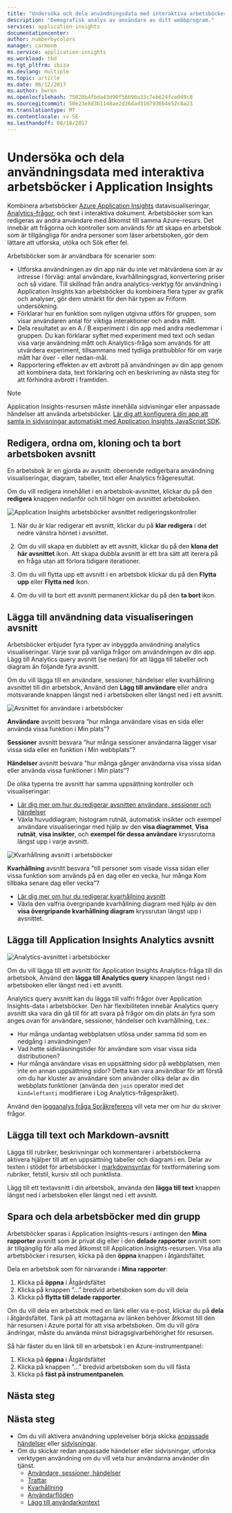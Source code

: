 ```yaml
---
title: "Undersöka och dela användningsdata med interaktiva arbetsböcker i Azure Application Insights | Microsoft docs"
description: "Demografisk analys av användare av ditt webbprogram."
services: application-insights
documentationcenter: 
author: numberbycolors
manager: carmonm
ms.service: application-insights
ms.workload: tbd
ms.tgt_pltfrm: ibiza
ms.devlang: multiple
ms.topic: article
ms.date: 06/12/2017
ms.author: bwren
ms.openlocfilehash: 75028b4fbda43d90f56690a33c7eb624fce049c8
ms.sourcegitcommit: 50e23e8d3b1148ae2d36dad3167936b4e52c8a23
ms.translationtype: MT
ms.contentlocale: sv-SE
ms.lasthandoff: 08/18/2017
---
```

# <a name="investigate-and-share-usage-data-with-interactive-workbooks-in-application-insights"></a>Undersöka och dela användningsdata med interaktiva arbetsböcker i Application Insights

Kombinera arbetsböcker [Azure Application Insights](app-insights-overview.md) datavisualiseringar, [Analytics-frågor](app-insights-analytics.md), och text i interaktiva dokument. Arbetsböcker som kan redigeras av andra användare med åtkomst till samma Azure-resurs. Det innebär att frågorna och kontroller som används för att skapa en arbetsbok som är tillgängliga för andra personer som läser arbetsboken, gör dem lättare att utforska, utöka och Sök efter fel.

Arbetsböcker som är användbara för scenarier som:

* Utforska användningen av din app när du inte vet mätvärdena som är av intresse i förväg: antal användare, kvarhållningsgrad, konvertering priser och så vidare. Till skillnad från andra analytics-verktyg för användning i Application Insights kan arbetsböcker du kombinera flera typer av grafik och analyser, gör dem utmärkt för den här typen av Friform undersökning.
* Förklarar hur en funktion som nyligen utgivna utförs för gruppen, som visar användaren antal för viktiga interaktioner och andra mått.
* Dela resultatet av en A / B experiment i din app med andra medlemmar i gruppen. Du kan förklarar syftet med experiment med text och sedan visa varje användning mått och Analytics-fråga som används för att utvärdera experiment, tillsammans med tydliga pratbubblor för om varje mått har över - eller nedan-mål.
* Rapportering effekten av ett avbrott på användningen av din app genom att kombinera data, text förklaring och en beskrivning av nästa steg för att förhindra avbrott i framtiden.

> [!NOTE]
> Application Insights-resursen måste innehålla sidvisningar eller anpassade händelser att använda arbetsböcker. [Lär dig att konfigurera din app att samla in sidvisningar automatiskt med Application Insights JavaScript SDK](app-insights-javascript.md).
> 
> 

## <a name="editing-rearranging-cloning-and-deleting-workbook-sections"></a>Redigera, ordna om, kloning och ta bort arbetsboken avsnitt

En arbetsbok är en gjorda av avsnitt: oberoende redigerbara användning visualiseringar, diagram, tabeller, text eller Analytics frågeresultat.

Om du vill redigera innehållet i en arbetsbok-avsnittet, klickar du på den **redigera** knappen nedanför och till höger om avsnittet arbetsboken.

![Application Insights arbetsböcker avsnittet redigeringskontroller](./media/app-insights-usage-workbooks/editing-controls.png)

1. När du är klar redigerar ett avsnitt, klickar du på **klar redigera** i det nedre vänstra hörnet i avsnittet.

2. Om du vill skapa en dubblett av ett avsnitt, klickar du på den **klona det här avsnittet** ikon. Att skapa dubbla avsnitt är ett bra sätt att iterera på en fråga utan att förlora tidigare iterationer.

3. Om du vill flytta upp ett avsnitt i en arbetsbok klickar du på den **Flytta upp** eller **Flytta ned** ikon.

4. Om du vill ta bort ett avsnitt permanent klickar du på den **ta bort** ikon.

## <a name="adding-usage-data-visualization-sections"></a>Lägga till användning data visualiseringen avsnitt

Arbetsböcker erbjuder fyra typer av inbyggda användning analytics visualiseringar. Varje svar på vanliga frågor om användningen av din app. Lägg till Analytics query avsnitt (se nedan) för att lägga till tabeller och diagram än följande fyra avsnitt.

Om du vill lägga till en användare, sessioner, händelser eller kvarhållning avsnittet till din arbetsbok, Använd den **Lägg till användare** eller andra motsvarande knappen längst ned i arbetsboken eller längst ned i ett avsnitt.

![Avsnittet för användare i arbetsböcker](./media/app-insights-usage-workbooks/users-section.png)

**Användare** avsnitt besvara ”hur många användare visas en sida eller använda vissa funktion i Min plats”?

**Sessioner** avsnitt besvara ”hur många sessioner användarna lägger visar vissa sida eller en funktion i Min webbplats”?

**Händelser** avsnitt besvara ”hur många gånger användarna visa vissa sidan eller använda vissa funktioner i Min plats”?

De olika typerna tre avsnitt har samma uppsättning kontroller och visualiseringar:

* [Lär dig mer om hur du redigerar avsnitten användare, sessioner och händelser](app-insights-usage-segmentation.md)
* Växla huvuddiagram, histogram rutnät, automatisk insikter och exempel användare visualiseringar med hjälp av den **visa diagrammet**, **Visa rutnät**, **visa insikter**, och **exempel för dessa användare** kryssrutorna längst upp i varje avsnitt.

![Kvarhållning avsnitt i arbetsböcker](./media/app-insights-usage-workbooks/retention-section.png)

**Kvarhållning** avsnitt besvara ”till personer som visade vissa sidan eller vissa funktion som används på en dag eller en vecka, hur många Kom tillbaka senare dag eller vecka”?

* [Lär dig mer om hur du redigerar kvarhållning avsnitt](app-insights-usage-retention.md)
* Växla den valfria övergripande kvarhållning diagram med hjälp av den **visa övergripande kvarhållning diagram** kryssrutan längst upp i avsnittet.

## <a name="adding-application-insights-analytics-sections"></a>Lägga till Application Insights Analytics avsnitt

![Analytics-avsnittet i arbetsböcker](./media/app-insights-usage-workbooks/analytics-section.png)

Om du vill lägga till ett avsnitt för Application Insights Analytics-fråga till din arbetsbok, Använd den **lägga till Analytics query** knappen längst ned i arbetsboken eller längst ned i ett avsnitt.

Analytics query avsnitt kan du lägga till valfri frågor över Application Insights-data i arbetsböcker. Den här flexibiliteten innebär Analytics query avsnitt ska vara din gå till för att svara på frågor om din plats än fyra som anges ovan för användare, sessioner, händelser och kvarhållning, t.ex.:

* Hur många undantag webbplatsen utlösa under samma tid som en nedgång i användningen?
* Vad hette sidinläsningstider för användare som visar vissa sida distributionen?
* Hur många användare visas en uppsättning sidor på webbplatsen, men inte en annan uppsättning sidor? Detta kan vara användbar för att förstå om du har kluster av användare som använder olika delar av din webbplats funktioner (använda den `join` operator med det `kind=leftanti` modifierare i Log Analytics-frågespråket).

Använd den [logganalys fråga Språkreferens](https://docs.loganalytics.io/) vill veta mer om hur du skriver frågor.

## <a name="adding-text-and-markdown-sections"></a>Lägga till text och Markdown-avsnitt

Lägga till rubriker, beskrivningar och kommentarer i arbetsböckerna aktivera hjälper till att en uppsättning tabeller och diagram i en. Delar av texten i stödet för arbetsböcker i [markdownsyntax](https://daringfireball.net/projects/markdown/) för textformatering som rubriker, fetstil, kursiv stil och punktlista.

Lägg till ett textavsnitt i din arbetsbok, använda den **lägga till text** knappen längst ned i arbetsboken eller längst ned i ett avsnitt.

## <a name="saving-and-sharing-workbooks-with-your-team"></a>Spara och dela arbetsböcker med din grupp

Arbetsböcker sparas i Application Insights-resurs i antingen den **Mina rapporter** avsnitt som är privat dig eller i den **delade rapporter** avsnitt som är tillgänglig för alla med åtkomst till Application Insights-resursen. Visa alla arbetsböcker i resursen, klicka på den **öppna** knappen i åtgärdsfältet.

Dela en arbetsbok som för närvarande i **Mina rapporter**:

1. Klicka på **öppna** i Åtgärdsfältet
2. Klicka på knappen ”...” bredvid arbetsboken som du vill dela
3. Klicka på **flytta till delade rapporter**.

Om du vill dela en arbetsbok med en länk eller via e-post, klickar du på **dela** i åtgärdsfältet. Tänk på att mottagarna av länken behöver åtkomst till den här resursen i Azure portal för att visa arbetsboken. Om du vill göra ändringar, måste du använda minst bidragsgivarbehörighet för resursen.

Så här fäster du en länk till en arbetsbok i en Azure-instrumentpanel:

1. Klicka på **öppna** i Åtgärdsfältet
2. Klicka på knappen ”...” bredvid arbetsboken som du vill fästa
3. Klicka på **fäst på instrumentpanelen**.

## <a name="next-steps"></a>Nästa steg

## <a name="next-steps"></a>Nästa steg
- Om du vill aktivera användning upplevelser börja skicka [anpassade händelser](https://docs.microsoft.com/en-us/azure/application-insights/app-insights-api-custom-events-metrics#trackevent) eller [sidvisningar](https://docs.microsoft.com/azure/application-insights/app-insights-api-custom-events-metrics#page-views).
- Om du skickar redan anpassade händelser eller sidvisningar, utforska verktygen användning om du vill veta hur användarna använder din tjänst.
    - [Användare, sessioner, händelser](app-insights-usage-segmentation.md)
    - [Trattar](usage-funnels.md)
    - [Kvarhållning](app-insights-usage-retention.md)
    - [Användarflöden](app-insights-usage-flows.md)
    - [Lägg till användarkontext](app-insights-usage-send-user-context.md)
    
